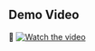 ## Demo Video
🎥 [![Watch the video](https://img.youtube.com/vi/cWg8xlQfuN0/0.jpg)](https://youtube.com/shorts/cWg8xlQfuN0?feature=share)

